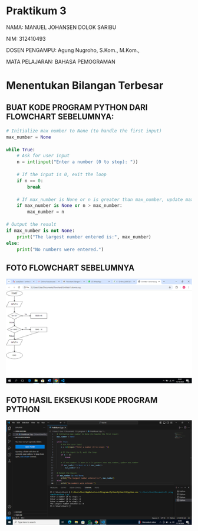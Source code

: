 # Praktikum 3

NAMA: MANUEL JOHANSEN DOLOK SARIBU

NIM: 312410493

DOSEN PENGAMPU: Agung Nugroho, S.Kom., M.Kom., 

MATA PELAJARAN: BAHASA PEMOGRAMAN 

# Menentukan Bilangan Terbesar

## BUAT KODE PROGRAM PYTHON DARI FLOWCHART SEBELUMNYA:

```python
# Initialize max number to None (to handle the first input)
max_number = None

while True:
    # Ask for user input
    n = int(input("Enter a number (0 to stop): "))
    
    # If the input is 0, exit the loop
    if n == 0:
        break
    
    # If max_number is None or n is greater than max_number, update max_number
    if max_number is None or n > max_number:
        max_number = n

# Output the result
if max_number is not None:
    print("The largest number entered is:", max_number)
else:
    print("No numbers were entered.")
```

## FOTO FLOWCHART SEBELUMNYA

![foto](https://github.com/Manueljds2311105/Praktikum-3/blob/fe52ba3a0d99559ab9ffa5cfa38de3701d30bca1/Flowchart%202.png?raw=true)

## FOTO HASIL EKSEKUSI KODE PROGRAM PYTHON

![foto](https://github.com/Manueljds2311105/Praktikum-3/blob/d4b890cb2d01ebbcc122dfbba2cb4421cd78cdb7/Hasil%20Eksekusi%20Kode%20Python.png?raw=true)
